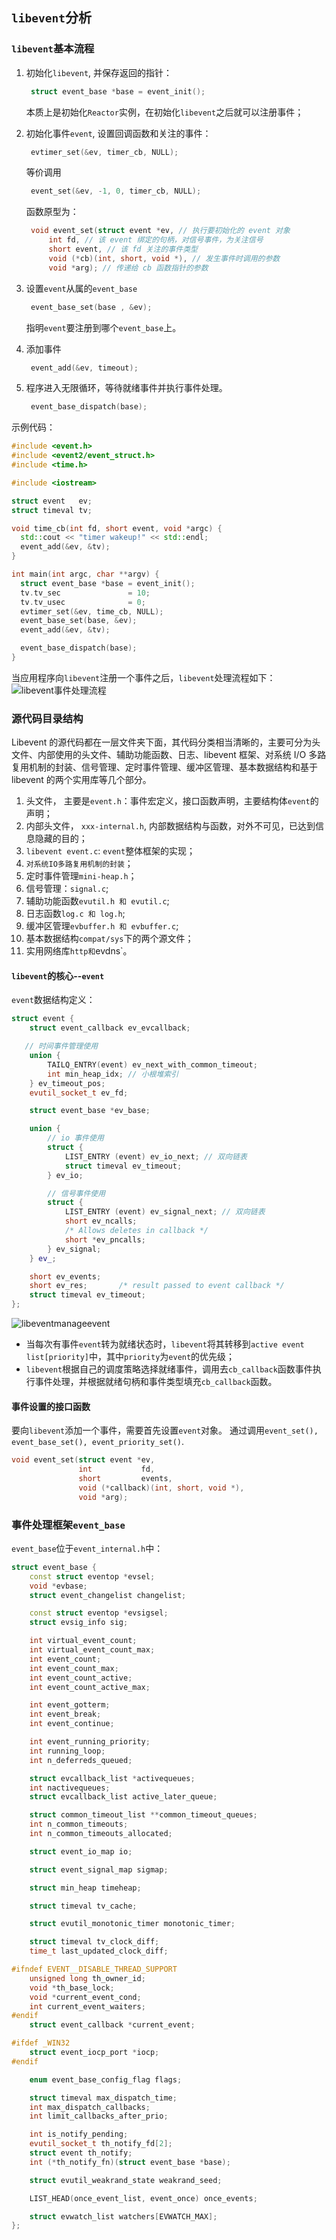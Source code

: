 ## `libevent`分析

### `libevent`基本流程

1. 初始化`libevent`, 并保存返回的指针：

   ```cpp
    struct event_base *base = event_init();
   ```

   本质上是初始化`Reactor`实例，在初始化`libevent`之后就可以注册事件；

2. 初始化事件`event`, 设置回调函数和关注的事件：

   ```cpp
    evtimer_set(&ev, timer_cb, NULL);
   ```

   等价调用

   ```cpp
    event_set(&ev, -1, 0, timer_cb, NULL);
   ```

   函数原型为：

   ```cpp
    void event_set(struct event *ev, // 执行要初始化的 event 对象
        int fd, // 该 event 绑定的句柄，对信号事件，为关注信号
        short event, // 该 fd 关注的事件类型
        void (*cb)(int, short, void *), // 发生事件时调用的参数
        void *arg); // 传递给 cb 函数指针的参数
   ```

3. 设置`event`从属的`event_base`

   ```cpp
    event_base_set(base , &ev);
   ```

   指明`event`要注册到哪个`event_base`上。

4. 添加事件

   ```cpp
    event_add(&ev, timeout);
   ```

5. 程序进入无限循环，等待就绪事件并执行事件处理。
   ```cpp
    event_base_dispatch(base);
   ```

示例代码：

```cpp
#include <event.h>
#include <event2/event_struct.h>
#include <time.h>

#include <iostream>

struct event   ev;
struct timeval tv;

void time_cb(int fd, short event, void *argc) {
  std::cout << "timer wakeup!" << std::endl;
  event_add(&ev, &tv);
}

int main(int argc, char **argv) {
  struct event_base *base = event_init();
  tv.tv_sec               = 10;
  tv.tv_usec              = 0;
  evtimer_set(&ev, time_cb, NULL);
  event_base_set(base, &ev);
  event_add(&ev, &tv);

  event_base_dispatch(base);
}
```

当应用程序向`libevent`注册一个事件之后，`libevent`处理流程如下：
![libevent事件处理流程](./images/libevent事件处理流程.png)

### 源代码目录结构

Libevent 的源代码都在一层文件夹下面，其代码分类相当清晰的，主要可分为头文件、内部使用的头文件、辅助功能函数、日志、libevent 框架、对系统 I/O 多路复用机制的封装、信号管理、定时事件管理、缓冲区管理、基本数据结构和基于 libevent 的两个实用库等几个部分。

1. 头文件， 主要是`event.h`：事件宏定义，接口函数声明，主要结构体`event`的声明；
2. 内部头文件， `xxx-internal.h`, 内部数据结构与函数，对外不可见，已达到信息隐藏的目的；
3. `libevent event.c`: `event`整体框架的实现；
4. `对系统IO多路复用机制的封装`；
5. 定时事件管理`mini-heap.h`；
6. 信号管理：`signal.c`;
7. 辅助功能函数`evutil.h 和 evutil.c`;
8. 日志函数`log.c 和 log.h`;
9. 缓冲区管理`evbuffer.h 和 evbuffer.c`;
10. 基本数据结构`compat/sys`下的两个源文件；
11. 实用网络库`http和`evdns`。

#### `libevent`的核心--`event`

`event`数据结构定义：

```cpp
struct event {
	struct event_callback ev_evcallback;

   // 时间事件管理使用
	union {
		TAILQ_ENTRY(event) ev_next_with_common_timeout;
		int min_heap_idx; // 小根堆索引
	} ev_timeout_pos;
	evutil_socket_t ev_fd;

	struct event_base *ev_base;

	union {
		// io 事件使用
		struct {
			LIST_ENTRY (event) ev_io_next; // 双向链表
			struct timeval ev_timeout;
		} ev_io;

		// 信号事件使用
		struct {
			LIST_ENTRY (event) ev_signal_next; // 双向链表
			short ev_ncalls;
			/* Allows deletes in callback */
			short *ev_pncalls;
		} ev_signal;
	} ev_;

	short ev_events;
	short ev_res;		/* result passed to event callback */
	struct timeval ev_timeout;
};
```

![libeventmanageevent](./images/libeventmanageevent.png)

- 当每次有事件`event`转为就绪状态时，`libevent`将其转移到`active event list[priority]`中，其中`priority`为`event`的优先级；
- `libevent`根据自己的调度策略选择就绪事件，调用去`cb_callback`函数事件执行事件处理，并根据就绪句柄和事件类型填充`cb_callback`函数。

#### 事件设置的接口函数

要向`libevent`添加一个事件，需要首先设置`event`对象。
通过调用`event_set(), event_base_set(), event_priority_set()`.

```cpp
void event_set(struct event *ev,
               int           fd,
               short         events,
               void (*callback)(int, short, void *),
               void *arg);
```

### 事件处理框架`event_base`

`event_base`位于`event_internal.h`中：

```cpp
struct event_base {
	const struct eventop *evsel;
	void *evbase;
	struct event_changelist changelist;

	const struct eventop *evsigsel;
	struct evsig_info sig;

	int virtual_event_count;
	int virtual_event_count_max;
	int event_count;
	int event_count_max;
	int event_count_active;
	int event_count_active_max;

	int event_gotterm;
	int event_break;
	int event_continue;

	int event_running_priority;
	int running_loop;
	int n_deferreds_queued;

	struct evcallback_list *activequeues;
	int nactivequeues;
	struct evcallback_list active_later_queue;

	struct common_timeout_list **common_timeout_queues;
	int n_common_timeouts;
	int n_common_timeouts_allocated;

	struct event_io_map io;

	struct event_signal_map sigmap;

	struct min_heap timeheap;

	struct timeval tv_cache;

	struct evutil_monotonic_timer monotonic_timer;

	struct timeval tv_clock_diff;
	time_t last_updated_clock_diff;

#ifndef EVENT__DISABLE_THREAD_SUPPORT
	unsigned long th_owner_id;
	void *th_base_lock;
	void *current_event_cond;
	int current_event_waiters;
#endif
	struct event_callback *current_event;

#ifdef _WIN32
	struct event_iocp_port *iocp;
#endif

	enum event_base_config_flag flags;

	struct timeval max_dispatch_time;
	int max_dispatch_callbacks;
	int limit_callbacks_after_prio;

	int is_notify_pending;
	evutil_socket_t th_notify_fd[2];
	struct event th_notify;
	int (*th_notify_fn)(struct event_base *base);

	struct evutil_weakrand_state weakrand_seed;

	LIST_HEAD(once_event_list, event_once) once_events;

	struct evwatch_list watchers[EVWATCH_MAX];
};
```
